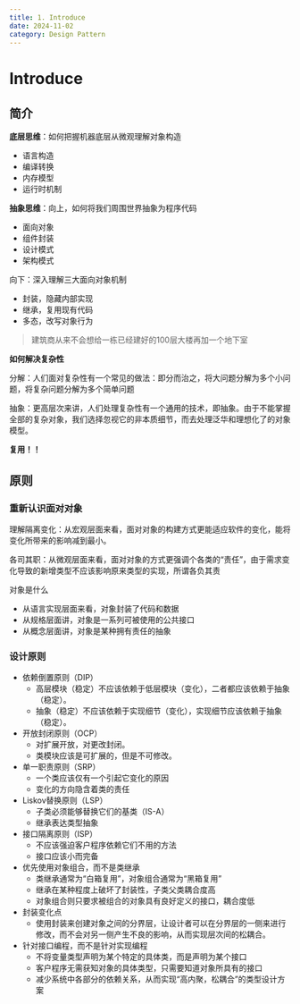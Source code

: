 ```yaml
---
title: 1. Introduce
date: 2024-11-02
category: Design Pattern
---
```

<!--more-->
# Introduce

## 简介
**底层思维**：如何把握机器底层从微观理解对象构造
- 语言构造
- 编译转换
- 内存模型
- 运行时机制

**抽象思维**：向上，如何将我们周围世界抽象为程序代码
- 面向对象
- 组件封装
- 设计模式
- 架构模式

向下：深入理解三大面向对象机制
- 封装，隐藏内部实现
- 继承，复用现有代码
- 多态，改写对象行为

> 建筑商从来不会想给一栋已经建好的100层大楼再加一个地下室

**如何解决复杂性**

分解：人们面对复杂性有一个常见的做法：即分而治之，将大问题分解为多个小问题，将复杂问题分解为多个简单问题

抽象：更高层次来讲，人们处理复杂性有一个通用的技术，即抽象。由于不能掌握全部的复杂对象，我们选择忽视它的非本质细节，而去处理泛华和理想化了的对象模型。

**复用！！**

## 原则
### 重新认识面对对象
理解隔离变化：从宏观层面来看，面对对象的构建方式更能适应软件的变化，能将变化所带来的影响减到最小。

各司其职：从微观层面来看，面对对象的方式更强调个各类的“责任”，由于需求变化导致的新增类型不应该影响原来类型的实现，所谓各负其责

对象是什么
- 从语言实现层面来看，对象封装了代码和数据
- 从规格层面讲，对象是一系列可被使用的公共接口
- 从概念层面讲，对象是某种拥有责任的抽象

### 设计原则
- 依赖倒置原则（DIP）
  - 高层模块（稳定）不应该依赖于低层模块（变化），二者都应该依赖于抽象（稳定）。
  - 抽象（稳定）不应该依赖于实现细节（变化），实现细节应该依赖于抽象（稳定）。
- 开放封闭原则（OCP）
  - 对扩展开放，对更改封闭。
  - 类模块应该是可扩展的，但是不可修改。
- 单一职责原则（SRP）
  - 一个类应该仅有一个引起它变化的原因
  - 变化的方向隐含着类的责任
- Liskov替换原则（LSP）
  - 子类必须能够替换它们的基类（IS-A）
  - 继承表达类型抽象
- 接口隔离原则（ISP）
  - 不应该强迫客户程序依赖它们不用的方法
  - 接口应该小而完备
- 优先使用对象组合，而不是类继承
  - 类继承通常为“白箱复用”，对象组合通常为“黑箱复用”
  - 继承在某种程度上破坏了封装性，子类父类耦合度高
  - 对象组合则只要求被组合的对象具有良好定义的接口，耦合度低
- 封装变化点
  - 使用封装来创建对象之间的分界层，让设计者可以在分界层的一侧来进行修改，而不会对另一侧产生不良的影响，从而实现层次间的松耦合。
- 针对接口编程，而不是针对实现编程
  - 不将变量类型声明为某个特定的具体类，而是声明为某个接口
  - 客户程序无需获知对象的具体类型，只需要知道对象所具有的接口
  - 减少系统中各部分的依赖关系，从而实现“高内聚，松耦合”的类型设计方案